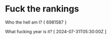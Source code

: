 # Fuck the rankings

Who the hell am I?
{ 6981587 }

What fucking year is it?
[ 2024-07-31T05:30:00Z ]
